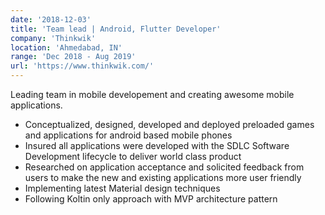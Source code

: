 ```yaml
---
date: '2018-12-03'
title: 'Team lead | Android, Flutter Developer'
company: 'Thinkwik'
location: 'Ahmedabad, IN'
range: 'Dec 2018 - Aug 2019'
url: 'https://www.thinkwik.com/'
---
```


Leading team in mobile developement and creating awesome mobile applications.

- Conceptualized, designed, developed and deployed preloaded games and applications for android based mobile phones
- Insured all applications were developed with the SDLC Software Development lifecycle to deliver world class product
- Researched on application acceptance and solicited feedback from users to make the new and existing applications more user friendly
- Implementing latest Material design techniques
- Following Koltin only approach with MVP architecture pattern
